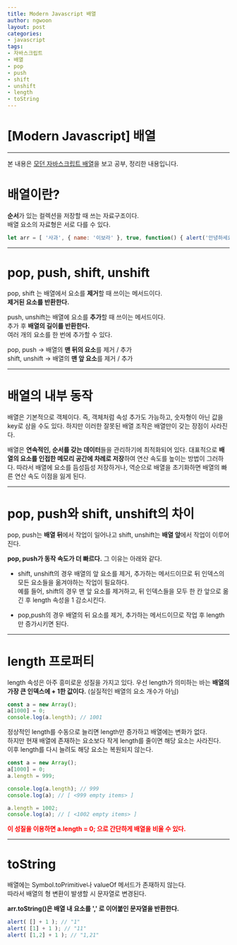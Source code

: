 ```yaml
---
title: Modern Javascript 배열
author: ngwoon
layout: post
categories:
- javascript
tags:
- 자바스크립트
- 배열
- pop
- push
- shift
- unshift
- length
- toString
---
```


# [Modern Javascript] 배열
- - -

본 내용은 [모던 자바스크립트 배열](https://ko.javascript.info/array)을 보고 공부, 정리한 내용입니다.<br/>

# 배열이란?

**순서**가 있는 컬렉션을 저장할 때 쓰는 자료구조이다.<br/>
배열 요소의 자료형은 서로 다를 수 있다.

```jsx
let arr = [ '사과', { name: '이보라' }, true, function() { alert('안녕하세요.'); } ];
```

---

# pop, push, shift, unshift

pop, shift 는 배열에서 요소를 **제거**할 때 쓰이는 메서드이다. <br/>
**제거된 요소를 반환한다.**

push, unshift는 배열에 요소를 **추가**할 때 쓰이는 메서드이다. <br/>
추가 후 **배열의 길이를 반환한다.** <br/>
여러 개의 요소를 한 번에 추가할 수 있다.

pop, push → 배열의 **맨 뒤의 요소**를 제거 / 추가<br/>
shift, unshift → 배열의 **맨 앞 요소**를 제거 / 추가

---

# 배열의 내부 동작

배열은 기본적으로 객체이다. 즉, 객체처럼 속성 추가도 가능하고, 숫자형이 아닌 값을 key로 삼을 수도 있다. 하지만 이러한 잘못된 배열 조작은 배열만이 갖는 장점이 사라진다.

배열은 **연속적인, 순서를 갖는 데이터**들을 관리하기에 최적화되어 있다. 대표적으로 **배열의 요소를 인접한 메모리 공간에 차례로 저장**하여 연산 속도를 높이는 방법이 그러하다. 따라서 배열에 요소를 듬성듬성 저장하거나, 역순으로 배열을 초기화하면 배열의 빠른 연산 속도 이점을 잃게 된다.

---

# pop, push와 shift, unshift의 차이

pop, push는 **배열 뒤**에서 작업이 일어나고 shift, unshift는 **배열 앞**에서 작업이 이루어진다.

**pop, push가 동작 속도가 더 빠르다.** 그 이유는 아래와 같다.

- shift, unshift의 경우 배열의 앞 요소를 제거, 추가하는 메서드이므로 뒤 인덱스의 모든 요소들을 옮겨야하는 작업이 필요하다.<br/>
    예를 들어, shift의 경우 맨 앞 요소를 제거하고, 뒤 인덱스들을 모두 한 칸 앞으로 옮긴 후 length 속성을 1 감소시킨다.

- pop,push의 경우 배열의 뒤 요소를 제거, 추가하는 메서드이므로 작업 후 length만 증가시키면 된다.

---

# length 프로퍼티

length 속성은 아주 흥미로운 성질을 가지고 있다. 우선 length가 의미하는 바는 **배열의 가장 큰 인덱스에 + 1한 값이다.** (실질적인 배열의 요소 개수가 아님)

```jsx
const a = new Array();
a[1000] = 0;
console.log(a.length); // 1001
```

정상적인 length를 수동으로 늘리면 length만 증가하고 배열에는 변화가 없다.<br/>
하지만 현재 배열에 존재하는 요소보다 작게 length를 줄이면 해당 요소는 사라진다.<br/>
이후 length를 다시 늘려도 해당 요소는 복원되지 않는다.

```jsx
const a = new Array();
a[1000] = 0;
a.length = 999;

console.log(a.length); // 999
console.log(a); // [ <999 empty items> ]

a.length = 1002;
console.log(a); // [ <1002 empty items> ]
```

<span style="color:red"><strong>이 성질을 이용하면 a.length = 0; 으로 간단하게 배열을 비울 수 있다.</strong></span>

---

# toString

배열에는 Symbol.toPrimitive나 valueOf 메서드가 존재하지 않는다.<br/>
따라서 배열의 형 변환이 발생할 시 문자열로 변경된다.

**arr.toString()은 배열 내 요소를 ',' 로 이어붙인 문자열을 반환한다.**

```jsx
alert( [] + 1 ); // "1"
alert( [1] + 1 ); // "11"
alert( [1,2] + 1 ); // "1,21"
```
